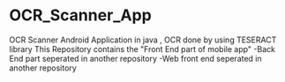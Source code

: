 # OCR_Scanner_App
OCR Scanner Android Application in java , OCR done by using TESERACT library
This Repository contains the "Front End part of mobile app"
-Back End part seperated in another repository
-Web front end seperated in another repository
